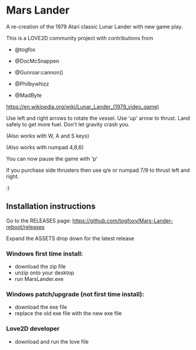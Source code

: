 # Mars Lander

A re-creation of the 1979 Atari classic Lunar Lander with new game play.

This is a LOVE2D community project with contributions from 

* @togfox

* @DocMcSnappen

* @Gunroar:cannon()

* @Philbywhizz

* @MadByte

https://en.wikipedia.org/wiki/Lunar_Lander_(1979_video_game)

Use left and right arrows to rotate the vessel. Use 'up' arrow to thrust. Land safely to get more fuel. Don't let gravity crash you.

(Also works with W, A and S keys)

(Also works with numpad 4,8,6)

You can now pause the game with 'p'

If you purchase side thrusters then use q/e or numpad 7/9 to thrust left and right.

:)

## Installation instructions

Go to the RELEASES page: https://github.com/togfoxy/Mars-Lander-reboot/releases

Expand the ASSETS drop down for the latest release

### Windows first time install:

- download the zip file
- unzip onto your desktop
- run MarsLander.exe

### Windows patch/upgrade (not first time install):

- download the exe file
- replace the old exe file with the new exe file

### Love2D developer

- download and run the love file



